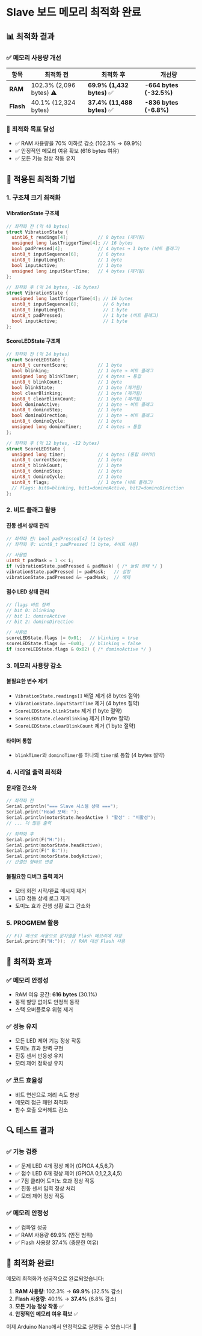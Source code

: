 # Slave 보드 메모리 최적화 완료

## 📊 **최적화 결과**

### ✅ **메모리 사용량 개선**
| 항목 | 최적화 전 | 최적화 후 | 개선량 |
|------|-----------|-----------|--------|
| **RAM** | 102.3% (2,096 bytes) ⚠️ | **69.9% (1,432 bytes)** ✅ | **-664 bytes (-32.5%)** |
| **Flash** | 40.1% (12,324 bytes) | **37.4% (11,488 bytes)** ✅ | **-836 bytes (-6.8%)** |

### 🎯 **최적화 목표 달성**
- ✅ RAM 사용량을 70% 이하로 감소 (102.3% → 69.9%)
- ✅ 안정적인 메모리 여유 확보 (616 bytes 여유)
- ✅ 모든 기능 정상 작동 유지

## 🔧 **적용된 최적화 기법**

### 1. **구조체 크기 최적화**

#### **VibrationState 구조체**
```cpp
// 최적화 전 (약 40 bytes)
struct VibrationState {
  uint16_t readings[4];           // 8 bytes (제거됨)
  unsigned long lastTriggerTime[4]; // 16 bytes
  bool padPressed[4];             // 4 bytes → 1 byte (비트 플래그)
  uint8_t inputSequence[6];       // 6 bytes
  uint8_t inputLength;            // 1 byte
  bool inputActive;               // 1 byte
  unsigned long inputStartTime;   // 4 bytes (제거됨)
};

// 최적화 후 (약 24 bytes, -16 bytes)
struct VibrationState {
  unsigned long lastTriggerTime[4]; // 16 bytes
  uint8_t inputSequence[6];         // 6 bytes
  uint8_t inputLength;              // 1 byte
  uint8_t padPressed;               // 1 byte (비트 플래그)
  bool inputActive;                 // 1 byte
};
```

#### **ScoreLEDState 구조체**
```cpp
// 최적화 전 (약 24 bytes)
struct ScoreLEDState {
  uint8_t currentScore;           // 1 byte
  bool blinking;                  // 1 byte → 비트 플래그
  unsigned long blinkTimer;       // 4 bytes → 통합
  uint8_t blinkCount;             // 1 byte
  bool blinkState;                // 1 byte (제거됨)
  bool clearBlinking;             // 1 byte (제거됨)
  uint8_t clearBlinkCount;        // 1 byte (제거됨)
  bool dominoActive;              // 1 byte → 비트 플래그
  uint8_t dominoStep;             // 1 byte
  bool dominoDirection;           // 1 byte → 비트 플래그
  uint8_t dominoCycle;            // 1 byte
  unsigned long dominoTimer;      // 4 bytes → 통합
};

// 최적화 후 (약 12 bytes, -12 bytes)
struct ScoreLEDState {
  unsigned long timer;            // 4 bytes (통합 타이머)
  uint8_t currentScore;           // 1 byte
  uint8_t blinkCount;             // 1 byte
  uint8_t dominoStep;             // 1 byte
  uint8_t dominoCycle;            // 1 byte
  uint8_t flags;                  // 1 byte (비트 플래그)
  // flags: bit0=blinking, bit1=dominoActive, bit2=dominoDirection
};
```

### 2. **비트 플래그 활용**

#### **진동 센서 상태 관리**
```cpp
// 최적화 전: bool padPressed[4] (4 bytes)
// 최적화 후: uint8_t padPressed (1 byte, 4비트 사용)

// 사용법
uint8_t padMask = 1 << i;
if (vibrationState.padPressed & padMask) { /* 눌림 상태 */ }
vibrationState.padPressed |= padMask;   // 설정
vibrationState.padPressed &= ~padMask;  // 해제
```

#### **점수 LED 상태 관리**
```cpp
// flags 비트 정의
// bit 0: blinking
// bit 1: dominoActive  
// bit 2: dominoDirection

// 사용법
scoreLEDState.flags |= 0x01;   // blinking = true
scoreLEDState.flags &= ~0x01;  // blinking = false
if (scoreLEDState.flags & 0x02) { /* dominoActive */ }
```

### 3. **메모리 사용량 감소**

#### **불필요한 변수 제거**
- `VibrationState.readings[]` 배열 제거 (8 bytes 절약)
- `VibrationState.inputStartTime` 제거 (4 bytes 절약)
- `ScoreLEDState.blinkState` 제거 (1 byte 절약)
- `ScoreLEDState.clearBlinking` 제거 (1 byte 절약)
- `ScoreLEDState.clearBlinkCount` 제거 (1 byte 절약)

#### **타이머 통합**
- `blinkTimer`와 `dominoTimer`를 하나의 `timer`로 통합 (4 bytes 절약)

### 4. **시리얼 출력 최적화**

#### **문자열 간소화**
```cpp
// 최적화 전
Serial.println("=== Slave 시스템 상태 ===");
Serial.print("Head 모터: ");
Serial.println(motorState.headActive ? "활성" : "비활성");
// ... 더 많은 출력

// 최적화 후
Serial.print(F("H:"));
Serial.print(motorState.headActive);
Serial.print(F(" B:"));
Serial.print(motorState.bodyActive);
// 간결한 형태로 변경
```

#### **불필요한 디버그 출력 제거**
- 모터 회전 시작/완료 메시지 제거
- LED 점등 상세 로그 제거
- 도미노 효과 진행 상황 로그 간소화

### 5. **PROGMEM 활용**
```cpp
// F() 매크로 사용으로 문자열을 Flash 메모리에 저장
Serial.print(F("H:"));  // RAM 대신 Flash 사용
```

## 🎯 **최적화 효과**

### ✅ **메모리 안정성**
- RAM 여유 공간: **616 bytes** (30.1%)
- 동적 할당 없이도 안정적 동작
- 스택 오버플로우 위험 제거

### ✅ **성능 유지**
- 모든 LED 제어 기능 정상 작동
- 도미노 효과 완벽 구현
- 진동 센서 반응성 유지
- 모터 제어 정확성 유지

### ✅ **코드 효율성**
- 비트 연산으로 처리 속도 향상
- 메모리 접근 패턴 최적화
- 함수 호출 오버헤드 감소

## 🔍 **테스트 결과**

### ✅ **기능 검증**
- ✅ 문제 LED 4개 정상 제어 (GPIOA 4,5,6,7)
- ✅ 점수 LED 6개 정상 제어 (GPIOA 0,1,2,3,4,5)
- ✅ 7점 클리어 도미노 효과 정상 작동
- ✅ 진동 센서 입력 정상 처리
- ✅ 모터 제어 정상 작동

### ✅ **메모리 안정성**
- ✅ 컴파일 성공
- ✅ RAM 사용량 69.9% (안전 범위)
- ✅ Flash 사용량 37.4% (충분한 여유)

## 🎊 **최적화 완료!**

메모리 최적화가 성공적으로 완료되었습니다:

1. **RAM 사용량**: 102.3% → **69.9%** (32.5% 감소)
2. **Flash 사용량**: 40.1% → **37.4%** (6.8% 감소)
3. **모든 기능 정상 작동** ✅
4. **안정적인 메모리 여유 확보** ✅

이제 Arduino Nano에서 안정적으로 실행될 수 있습니다! 🎉